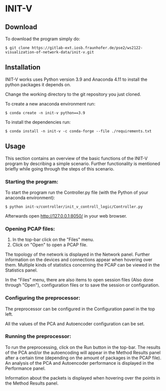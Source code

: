 # INIT-V

## Download

To download the program simply do:

    $ git clone https://gitlab-ext.iosb.fraunhofer.de/pse2/ws2122-visualization-of-network-data/init-v.git

## Installation

INIT-V works uses Python version 3.9 and Anaconda 4.11 to install the python packages it depends on.

Change the working directory to the git repository you just cloned.

To create a new anaconda environment run:

    $ conda create -n init-v python==3.9

To install the dependencies run:

    $ conda install -n init-v -c conda-forge --file ./requirements.txt

## Usage

This section contains an overview of the basic functions of the INIT-V program by describing
a simple scenario. Further functionality is mentioned briefly while going through the
steps of this scenario.

### Starting the program:

To start the program run the Controller.py file (with the Python of your anaconda environment):

    $ python init-v/controller/init_v_controll_logic/Controller.py

Afterwards open <http://127.0.0.1:8050/> in your web browser.

### Opening PCAP files:

1. In the top-bar click on the "Files" menu.
2. Click on "Open" to open a PCAP file.

The topology of the network is displayed in the Network panel. Further information on the devices
and connections appear when hovering over them. Multiple kinds of statistics concerning the PCAP can be viewed
in the Statistics panel.

In the "Files" menu, there are also items to open session files (Also done through "Open"), configuration files or to
save the session or configuration.

### Configuring the preprocessor:

The preprocessor can be configured in the Configuration panel in the top left.

All the values of the PCA and Autoencoder configuration can be set.

### Running the preprocessor:

To run the preprocessing, click on the Run button in the top-bar. The results of the PCA
and/or the autoencoding will appear in the Method Results panel after a certain time (depending on the
amount of packages in the PCAP file). An analysis of the PCA and Autoencoder performance
is displayed in the Performance panel.

Information about the packets is displayed when hovering over the points in the Method
Results panel.

